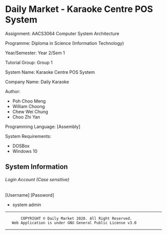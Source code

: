 # Daily Market - Karaoke Centre POS System

Assignment: AACS3064 Computer System Architecture

Programme: Diploma in Science (Information Technology) 

Year/Semester: Year 2/Sem 1

Tutorial Group: Group 1

System Name: Karaoke Centre POS System

Company Name: Daily Karaoke

Author:
 - Poh Choo Meng
 - William Choong
 - Chew Wei Chung
 - Choo Zhi Yan

Programming Language:
[Assembly]

System Requirements:
  - DOSBox
  - Windows 10

## System Information

###### Login Account (Case sensitive)

   [Username] [Password]
   
 -   system     admin


************************************************************************
           COPYRIGHT © Daily Market 2020. All Right Reserved.
       Web Application is under GNU General Public License v3.0
************************************************************************
